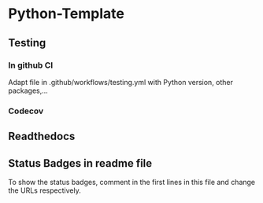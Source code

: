 [//]: # ([![Documentation Status]&#40;https://readthedocs.org/projects/xxxxxx/badge/?version=latest&#41;]&#40;https://xxxxxx.readthedocs.io/en/latest/?badge=latest&#41;)

[//]: # (![Testing]&#40;https://github.com/xxxxxx/actions/workflows/00deploy.yml/badge.svg?branch=develop&#41;)

[//]: # ([![codecov]&#40;https://codecov.io/gh/xxxxxx/graph/badge.svg?token=RVR402OGG0&#41;]&#40;https://codecov.io/gh/xxxxxx&#41;)

[//]: # ([![Code style: black]&#40;https://img.shields.io/badge/code%20style-black-000000.svg&#41;]&#40;https://github.com/psf/black&#41;)

[//]: # ([![PyPI version]&#40;https://badge.fury.io/py/xxxxxx.svg&#41;]&#40;https://pypi.org/project/xxxxxx/&#41;)


# Python-Template

## Testing
### In github CI
Adapt file in .github/workflows/testing.yml with Python version, other packages,...

### Codecov

## Readthedocs

## Status Badges in readme file
To show the status badges, comment in the first lines in this file and change the URLs respectively.
